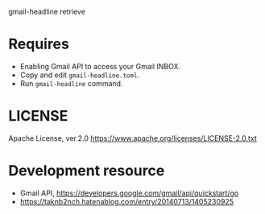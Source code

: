 gmail-headline retrieve

# Requires

* Enabling Gmail API to access your Gmail INBOX.
* Copy and edit `gmail-headline.toml`.
* Run `gmail-headline` command.
# LICENSE

Apache License, ver.2.0
https://www.apache.org/licenses/LICENSE-2.0.txt

# Development resource

* Gmail API,
  https://developers.google.com/gmail/api/quickstart/go
* https://taknb2nch.hatenablog.com/entry/20140713/1405230925
